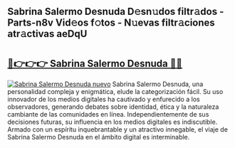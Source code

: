 ## Sabrina Salermo Desnuda D𝚎sn𝚞dos filtr𝚊dos - Parts-n8v Vid𝚎os f𝚘tos - N𝚞evas filtr𝚊ciones atr𝚊ctivas aeDqU

# <h2><a href="http://mbbnc0c.tromn.icu/?c=Sabrina+Salermo+Desnuda">🔗👉👉👉 Sabrina Salermo Desnuda 🔗🔗</a></h2>

[![Sabrina Salermo Desnuda nuevo](https://i.imgur.com/pEAQMta.gif)](http://mbbnc0c.tromn.icu/?c=Sabrina+Salermo+Desnuda)
Sabrina Salermo Desnuda, una personalidad compleja y enigmática, elude la categorización fácil. Su uso innovador de los medios digitales ha cautivado y enfurecido a los observadores, generando debates sobre identidad, ética y la naturaleza cambiante de las comunidades en línea. Independientemente de sus decisiones futuras, su influencia en los medios digitales es indiscutible. Armado con un espíritu inquebrantable y un atractivo innegable, el viaje de Sabrina Salermo Desnuda en el ámbito digital es interminable.
